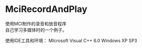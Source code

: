 MciRecordAndPlay
================

使用MCI制作的录音和放音程序   
自己学习多媒体时的一个例子。

使用IDE工具和环境：
MIcrosoft Visual C++ 6.0  Windows XP SP3